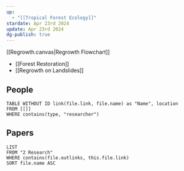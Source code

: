 ```yaml
---
up:
  - "[[Tropical Forest Ecology]]"
stardate: Apr 23rd 2024
update: Apr 23rd 2024
dg-publish: true
---
```

[[Regrowth.canvas|Regrowth Flowchart]]

- [[Forest Restoration]]
- [[Regrowth on Landslides]]


## People
```dataview
TABLE WITHOUT ID link(file.link, file.name) as "Name", location
FROM [[]]
WHERE contains(type, "researcher")
```

## Papers
```dataview
LIST
FROM "2 Research"
WHERE contains(file.outlinks, this.file.link)
SORT file.name ASC
```
